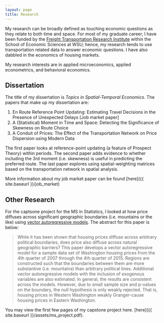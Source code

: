 ```yaml
---
layout: page
title: Research
---
```


My research can be broadly defined as touching economic questions as they relate to both time and space. For most of my graduate career, I have been funded by the [Freight Transportation Research Institute](http://ses.wsu.edu/fpti/) within the School of Economic Sciences at WSU; hence, my research tends to use transportation related data to answer economic questions. I have also dabbled in the economics of housing markets.

My research interests are in applied microeconomics, applied econometrics, and behavioral economics.

## Dissertation
The title of my dissertation is *Topics in Spatial-Temporal Economics*. The papers that make up my dissertation are:

1. En Route Reference Point Updating: Estimating Travel Decisions in the Presence of Unexpected Delays [Job market paper]
2. A (Statistical) Moment in Time and Space: Detecting the Significance of Skewness on Route Choice
3. A Conduit of Prices: The Effect of the Transportation Network on Price Dispersion using Modern Data

The first paper looks at reference-point updating (a feature of Prospect Theory) within periods. The second paper adds evidence to whether including the 3rd moment (i.e. skewness) is useful in predicting the preferred route. The last paper explores using spatial-weighting matrices based on the transportation network in spatial analysis.

More information about my job market paper can be found [here]({{ site.baseurl }}/job_market)

## Other Research

For the captsone project for the MS in Statistics, I looked at how price diffuses across significant geographic boundaries (i.e. mountains or the like) using [vector autoregressive models](https://en.wikipedia.org/wiki/Vector_autoregression). The abstract for this paper is below:

> While it has been shown that housing prices diffuse across arbitrary political boundaries, does price also diffuse across natural geographic barriers? This paper develops a vector autoregressive model for a sample data set of Washington housing prices from the 4th quarter of 2007 through the 4th quarter of 2015. Regions are constructed such that the boundaries between them are more substantive (i.e. mountains) than arbitrary political lines. Additional vector autoregressive models with the inclusion of exogenous variables are also estimated. In general, the results are consistent across the models. However, due to small sample size and p-values on the boundary, the null hypothesis is only weakly rejected. That is, housing prices in Western Washington weakly Granger-cause housing prices in Eastern Washington.

You may view the first few pages of my capstone project here. [here]({{ site.baseurl }}/assets/ms_project.pdf).
